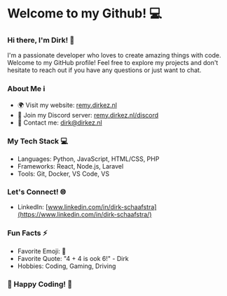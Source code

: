 # Welcome to my Github! :computer:

### Hi there, I'm Dirk! :wave:
I'm a passionate developer who loves to create amazing things with code. Welcome to my GitHub profile! Feel free to explore my projects and don't hesitate to reach out if you have any questions or just want to chat.

### About Me ℹ️
- 🌍 Visit my website: [remy.dirkez.nl](https://remy.dirkez.nl/)
- 💬 Join my Discord server: [remy.dirkez.nl/discord](https://remy.dirkez.nl/discord)
- 📧 Contact me: [dirk@dirkez.nl](mailto:remy@dirkez.nl)

### My Tech Stack 💻
- Languages: Python, JavaScript, HTML/CSS, PHP
- Frameworks: React, Node.js, Laravel
- Tools: Git, Docker, VS Code, VS

### Let's Connect! 🌐
- LinkedIn: [www.linkedin.com/in/dirk-schaafstra](https://www.linkedin.com/in/dirk-schaafstra/)

### Fun Facts ⚡
- Favorite Emoji: :rocket:
- Favorite Quote: "4 + 4 is ook 6!" - Dirk
- Hobbies: Coding, Gaming, Driving

### 🚀 Happy Coding! 🚀
